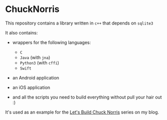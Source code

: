 # ChuckNorris

This repository contains a library written in `c++` that depends on `sqlite3`

It also contains:

* wrappers for the following languages:
  * `C`
  * `Java`  (with `jna`)
  * `Python3` (with `cffi`)
  * `Swift`

* an Android application
* an iOS application

* and all the scripts you need to build everything without pull your hair out :)

It's used as an example for the [Let's Build Chuck Norris](https://dmerej.info/blog/post/introducing-the-chuck-norris-project/) series on my blog.
